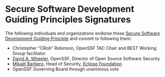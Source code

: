 # Secure Software Development Guiding Principles Signatures

The following individuals and organizations endorse these [Secure Software Development Guiding Principle](./SecureSoftwareGuidingPrinciples) and commit to following them:

- Christopher "CRob" Robinson, OpenSSF TAC Chair and BEST Working Group facilitator
- [David A. Wheeler](https://dwheeler.com), OpenSSF, Director of Open Source Software Security
- [Mikaël Barbero](https://mikael.barbero.tech), Head of Security, [Eclipse Foundation](https://eclipse.org)
- OpenSSF Governing Board through unanimous vote
